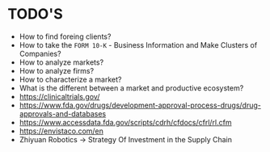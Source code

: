 # TODO'S

- How to find foreing clients?
- How to take the `FORM 10-K` - Business Information and Make Clusters of Companies?
- How to analyze markets?
- How to analyze firms?
- How to characterize a market?
- What is the different between a market and productive ecosystem?
- https://clinicaltrials.gov/
- https://www.fda.gov/drugs/development-approval-process-drugs/drug-approvals-and-databases
- https://www.accessdata.fda.gov/scripts/cdrh/cfdocs/cfrl/rl.cfm
- https://envistaco.com/en
- Zhiyuan Robotics -> Strategy Of Investment in the Supply Chain
